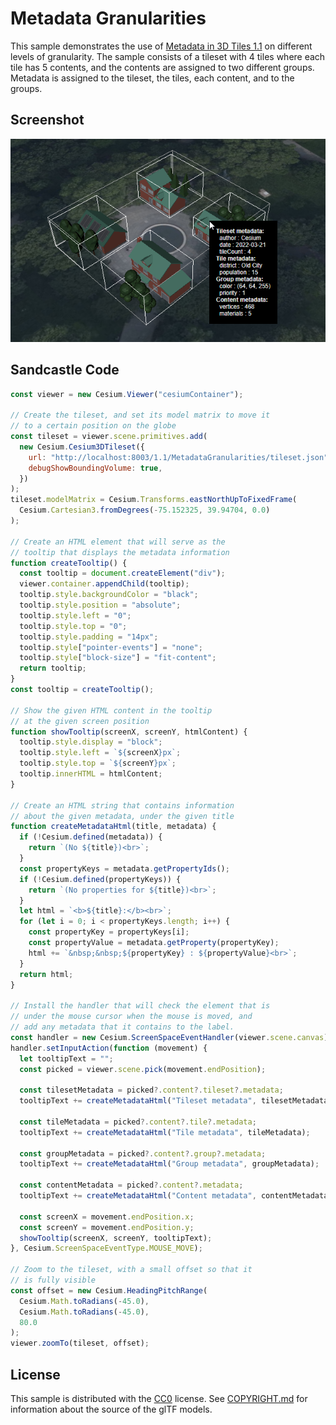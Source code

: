 # Metadata Granularities

This sample demonstrates the use of [Metadata in 3D Tiles 1.1](https://github.com/CesiumGS/3d-tiles/blob/draft-1.1/specification) on different levels of granularity. The sample consists of a tileset with 4 tiles where each tile has 5 contents, and the contents are assigned to two different groups. Metadata is assigned to the tileset, the tiles, each content, and to the groups.

## Screenshot

![MetadataGranularities](screenshot/MetadataGranularities.png)

## Sandcastle Code

```JavaScript
const viewer = new Cesium.Viewer("cesiumContainer");

// Create the tileset, and set its model matrix to move it
// to a certain position on the globe
const tileset = viewer.scene.primitives.add(
  new Cesium.Cesium3DTileset({
    url: "http://localhost:8003/1.1/MetadataGranularities/tileset.json",
    debugShowBoundingVolume: true,
  })
);
tileset.modelMatrix = Cesium.Transforms.eastNorthUpToFixedFrame(
  Cesium.Cartesian3.fromDegrees(-75.152325, 39.94704, 0.0)
);

// Create an HTML element that will serve as the
// tooltip that displays the metadata information
function createTooltip() {
  const tooltip = document.createElement("div");
  viewer.container.appendChild(tooltip);
  tooltip.style.backgroundColor = "black";
  tooltip.style.position = "absolute";
  tooltip.style.left = "0";
  tooltip.style.top = "0";
  tooltip.style.padding = "14px";
  tooltip.style["pointer-events"] = "none";
  tooltip.style["block-size"] = "fit-content";
  return tooltip;
}
const tooltip = createTooltip();

// Show the given HTML content in the tooltip
// at the given screen position
function showTooltip(screenX, screenY, htmlContent) {
  tooltip.style.display = "block";
  tooltip.style.left = `${screenX}px`;
  tooltip.style.top = `${screenY}px`;
  tooltip.innerHTML = htmlContent;
}

// Create an HTML string that contains information
// about the given metadata, under the given title
function createMetadataHtml(title, metadata) {
  if (!Cesium.defined(metadata)) {
    return `(No ${title})<br>`;
  }
  const propertyKeys = metadata.getPropertyIds();
  if (!Cesium.defined(propertyKeys)) {
    return `(No properties for ${title})<br>`;
  }
  let html = `<b>${title}:</b><br>`;
  for (let i = 0; i < propertyKeys.length; i++) {
    const propertyKey = propertyKeys[i];
    const propertyValue = metadata.getProperty(propertyKey);
    html += `&nbsp;&nbsp;${propertyKey} : ${propertyValue}<br>`;
  }
  return html;
}

// Install the handler that will check the element that is
// under the mouse cursor when the mouse is moved, and
// add any metadata that it contains to the label.
const handler = new Cesium.ScreenSpaceEventHandler(viewer.scene.canvas);
handler.setInputAction(function (movement) {
  let tooltipText = "";
  const picked = viewer.scene.pick(movement.endPosition);

  const tilesetMetadata = picked?.content?.tileset?.metadata;
  tooltipText += createMetadataHtml("Tileset metadata", tilesetMetadata);

  const tileMetadata = picked?.content?.tile?.metadata;
  tooltipText += createMetadataHtml("Tile metadata", tileMetadata);

  const groupMetadata = picked?.content?.group?.metadata;
  tooltipText += createMetadataHtml("Group metadata", groupMetadata);

  const contentMetadata = picked?.content?.metadata;
  tooltipText += createMetadataHtml("Content metadata", contentMetadata);

  const screenX = movement.endPosition.x;
  const screenY = movement.endPosition.y;
  showTooltip(screenX, screenY, tooltipText);
}, Cesium.ScreenSpaceEventType.MOUSE_MOVE);

// Zoom to the tileset, with a small offset so that it
// is fully visible
const offset = new Cesium.HeadingPitchRange(
  Cesium.Math.toRadians(-45.0),
  Cesium.Math.toRadians(-45.0),
  80.0
);
viewer.zoomTo(tileset, offset);
```

## License

This sample is distributed with the [CC0](https://creativecommons.org/share-your-work/public-domain/cc0/) license. See [COPYRIGHT.md](COPYRIGHT.md) for information about the source of the glTF models.
